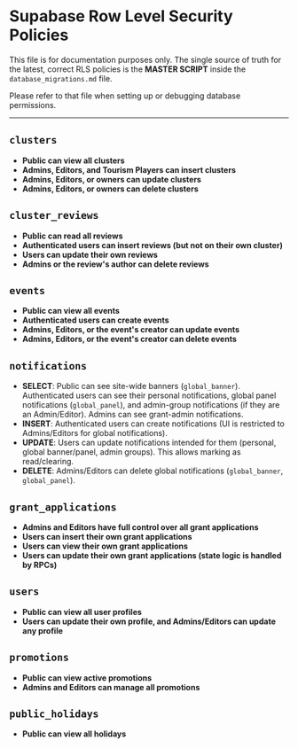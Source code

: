 # Supabase Row Level Security Policies

This file is for documentation purposes only. The single source of truth for the latest, correct RLS policies is the **MASTER SCRIPT** inside the `database_migrations.md` file.

Please refer to that file when setting up or debugging database permissions.

---
## `clusters`
- **Public can view all clusters**
- **Admins, Editors, and Tourism Players can insert clusters**
- **Admins, Editors, or owners can update clusters**
- **Admins, Editors, or owners can delete clusters**

## `cluster_reviews`
- **Public can read all reviews**
- **Authenticated users can insert reviews (but not on their own cluster)**
- **Users can update their own reviews**
- **Admins or the review's author can delete reviews**

## `events`
- **Public can view all events**
- **Authenticated users can create events**
- **Admins, Editors, or the event's creator can update events**
- **Admins, Editors, or the event's creator can delete events**

## `notifications`
- **SELECT**: Public can see site-wide banners (`global_banner`). Authenticated users can see their personal notifications, global panel notifications (`global_panel`), and admin-group notifications (if they are an Admin/Editor). Admins can see grant-admin notifications.
- **INSERT**: Authenticated users can create notifications (UI is restricted to Admins/Editors for global notifications).
- **UPDATE**: Users can update notifications intended for them (personal, global banner/panel, admin groups). This allows marking as read/clearing.
- **DELETE**: Admins/Editors can delete global notifications (`global_banner`, `global_panel`).

## `grant_applications`
- **Admins and Editors have full control over all grant applications**
- **Users can insert their own grant applications**
- **Users can view their own grant applications**
- **Users can update their own grant applications (state logic is handled by RPCs)**

## `users`
- **Public can view all user profiles**
- **Users can update their own profile, and Admins/Editors can update any profile**

## `promotions`
- **Public can view active promotions**
- **Admins and Editors can manage all promotions**

## `public_holidays`
- **Public can view all holidays**